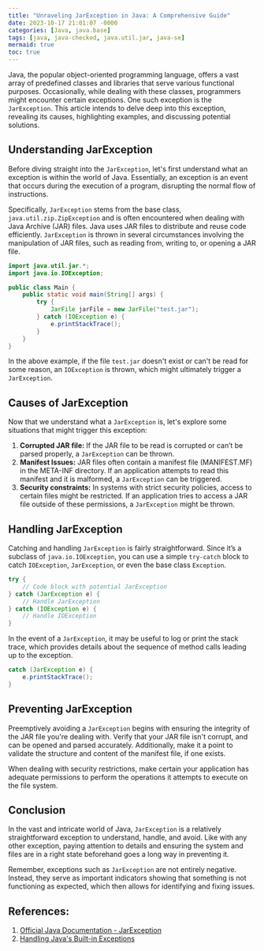 ```yaml
---
title: "Unraveling JarException in Java: A Comprehensive Guide"
date: 2023-10-17 21:01:07 -0000
categories: [Java, java.base]
tags: [java, java-checked, java.util.jar, java-se]
mermaid: true
toc: true
---
```



Java, the popular object-oriented programming language, offers a vast array of predefined classes and libraries that serve various functional purposes. Occasionally, while dealing with these classes, programmers might encounter certain exceptions. One such exception is the `JarException`. This article intends to delve deep into this exception, revealing its causes, highlighting examples, and discussing potential solutions.

## Understanding JarException

Before diving straight into the `JarException`, let's first understand what an exception is within the world of Java. Essentially, an exception is an event that occurs during the execution of a program, disrupting the normal flow of instructions.

Specifically, `JarException` stems from the base class, `java.util.zip.ZipException` and is often encountered when dealing with Java Archive (JAR) files. Java uses JAR files to distribute and reuse code efficiently. `JarException` is thrown in several circumstances involving the manipulation of JAR files, such as reading from, writing to, or opening a JAR file. 

```java
import java.util.jar.*;
import java.io.IOException;

public class Main {
    public static void main(String[] args) {
        try {
            JarFile jarFile = new JarFile("test.jar");
        } catch (IOException e) {
            e.printStackTrace();
        }
    }
}
```
In the above example, if the file `test.jar` doesn't exist or can't be read for some reason, an `IOException` is thrown, which might ultimately trigger a `JarException`.

## Causes of JarException

Now that we understand what a `JarException` is, let's explore some situations that might trigger this exception:

1. **Corrupted JAR file:** If the JAR file to be read is corrupted or can’t be parsed properly, a `JarException` can be thrown. 
2. **Manifest Issues:** JAR files often contain a manifest file (MANIFEST.MF) in the META-INF directory. If an application attempts to read this manifest and it is malformed, a `JarException` can be triggered.
3. **Security constraints:** In systems with strict security policies, access to certain files might be restricted. If an application tries to access a JAR file outside of these permissions, a `JarException` might be thrown.

## Handling JarException

Catching and handling `JarException` is fairly straightforward. Since it’s a subclass of `java.io.IOException`, you can use a simple `try-catch` block to catch `IOException`, `JarException`, or even the base class `Exception`.

```java
try {
    // Code block with potential JarException
} catch (JarException e) {
    // Handle JarException
} catch (IOException e) {
    // Handle IOException
}
```
In the event of a `JarException`, it may be useful to log or print the stack trace, which provides details about the sequence of method calls leading up to the exception.

```java
catch (JarException e) {
    e.printStackTrace();
}
```
## Preventing JarException

Preemptively avoiding a `JarException` begins with ensuring the integrity of the JAR file you're dealing with. Verify that your JAR file isn't corrupt, and can be opened and parsed accurately. Additionally, make it a point to validate the structure and content of the manifest file, if one exists. 

When dealing with security restrictions, make certain your application has adequate permissions to perform the operations it attempts to execute on the file system.

## Conclusion

In the vast and intricate world of Java, `JarException` is a relatively straightforward exception to understand, handle, and avoid. Like with any other exception, paying attention to details and ensuring the system and files are in a right state beforehand goes a long way in preventing it.

Remember, exceptions such as `JarException` are not entirely negative. Instead, they serve as important indicators showing that something is not functioning as expected, which then allows for identifying and fixing issues.

## References:
1. [Official Java Documentation - JarException](https://docs.oracle.com/javase/7/docs/api/java/util/jar/JarException.html)
2. [Handling Java's Built-in Exceptions](https://www.oracle.com/java/technologies/javase/tutorial/essential/exceptions/handling.html)
